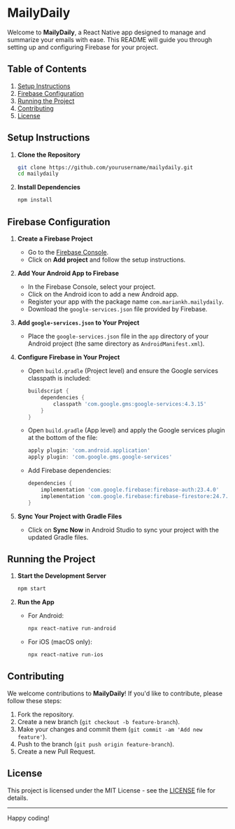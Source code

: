 # MailyDaily

Welcome to **MailyDaily**, a React Native app designed to manage and summarize your emails with ease. This README will guide you through setting up and configuring Firebase for your project.

## Table of Contents

1. [Setup Instructions](#setup-instructions)
2. [Firebase Configuration](#firebase-configuration)
3. [Running the Project](#running-the-project)
4. [Contributing](#contributing)
5. [License](#license)

## Setup Instructions

1. **Clone the Repository**

    ```bash
    git clone https://github.com/yourusername/mailydaily.git
    cd mailydaily
    ```

2. **Install Dependencies**

    ```bash
    npm install
    ```

## Firebase Configuration

1. **Create a Firebase Project**

    - Go to the [Firebase Console](https://console.firebase.google.com/).
    - Click on **Add project** and follow the setup instructions.

2. **Add Your Android App to Firebase**

    - In the Firebase Console, select your project.
    - Click on the Android icon to add a new Android app.
    - Register your app with the package name `com.mariankh.mailydaily`.
    - Download the `google-services.json` file provided by Firebase.

3. **Add `google-services.json` to Your Project**

    - Place the `google-services.json` file in the `app` directory of your Android project (the same directory as `AndroidManifest.xml`).

4. **Configure Firebase in Your Project**

    - Open `build.gradle` (Project level) and ensure the Google services classpath is included:

      ```groovy
      buildscript {
          dependencies {
              classpath 'com.google.gms:google-services:4.3.15'
          }
      }
      ```

    - Open `build.gradle` (App level) and apply the Google services plugin at the bottom of the file:

      ```groovy
      apply plugin: 'com.android.application'
      apply plugin: 'com.google.gms.google-services'
      ```

    - Add Firebase dependencies:

      ```groovy
      dependencies {
          implementation 'com.google.firebase:firebase-auth:23.4.0'
          implementation 'com.google.firebase:firebase-firestore:24.7.0'
      }
      ```

5. **Sync Your Project with Gradle Files**

    - Click on **Sync Now** in Android Studio to sync your project with the updated Gradle files.

## Running the Project

1. **Start the Development Server**

    ```bash
    npm start
    ```

2. **Run the App**

    - For Android:

      ```bash
      npx react-native run-android
      ```

    - For iOS (macOS only):

      ```bash
      npx react-native run-ios
      ```

## Contributing

We welcome contributions to **MailyDaily**! If you'd like to contribute, please follow these steps:

1. Fork the repository.
2. Create a new branch (`git checkout -b feature-branch`).
3. Make your changes and commit them (`git commit -am 'Add new feature'`).
4. Push to the branch (`git push origin feature-branch`).
5. Create a new Pull Request.

## License

This project is licensed under the MIT License - see the [LICENSE](LICENSE) file for details.

---

Happy coding!
